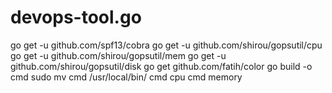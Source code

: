 # devops-tool.go
go get -u github.com/spf13/cobra
go get -u github.com/shirou/gopsutil/cpu
go get -u github.com/shirou/gopsutil/mem
go get -u github.com/shirou/gopsutil/disk
go get github.com/fatih/color
go build -o cmd
sudo mv cmd /usr/local/bin/
cmd cpu
cmd memory
